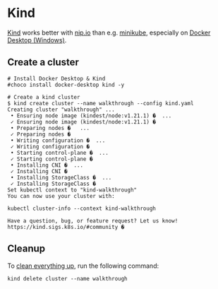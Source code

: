 # Kind

[Kind](https://kind.sigs.k8s.io/) works better with [nip.io](https://nip.io/) than e.g. [minikube](https://minikube.sigs.k8s.io/), especially on [Docker Desktop (Windows)](https://docs.docker.com/desktop/).

## Create a cluster

```shell
# Install Docker Desktop & Kind
#choco install docker-desktop kind -y

# Create a kind cluster
$ kind create cluster --name walkthrough --config kind.yaml
Creating cluster "walkthrough" ...
 • Ensuring node image (kindest/node:v1.21.1) �  ...
 ✓ Ensuring node image (kindest/node:v1.21.1) �
 • Preparing nodes �   ...
 ✓ Preparing nodes �
 • Writing configuration �  ...
 ✓ Writing configuration �
 • Starting control-plane �️  ...
 ✓ Starting control-plane �️
 • Installing CNI �  ...
 ✓ Installing CNI �
 • Installing StorageClass �  ...
 ✓ Installing StorageClass �
Set kubectl context to "kind-walkthrough"
You can now use your cluster with:

kubectl cluster-info --context kind-walkthrough

Have a question, bug, or feature request? Let us know! https://kind.sigs.k8s.io/#community �
```

## Cleanup

To [clean everything up](https://github.com/tektoncd/dashboard/blob/main/docs/walkthrough/walkthrough-kind.md#cleaning-up), run the following command:

```shell
kind delete cluster --name walkthrough
```
